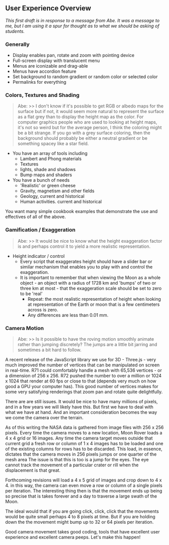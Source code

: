 ## User Experience Overview

_This first draft is in response to a message from Abe. It was a message to me, but I am using it a spur for thought as to what we should be asking of students._


### Generally

* Display enables pan, rotate and zoom with pointing device
* Full-screen display with translucent menu
* Menus are iconizable and drag-able
* Menus have accordion feature
* Set background to random gradient or random color or selected color
* Permalinks for everything


### Colors, Textures and Shading

> Abe: >> I don't know if it's possible to get RGB or albedo maps for the surface but if not, it would seem more natural to represent the surface as a flat grey than to display the height map as the color.   For computer graphics people who are used to looking at height maps, it's not so weird but for the average person, I think the coloring might be a bit strange.  If you go with a grey surface coloring, then the background should probably be either a neutral gradient or be something spacey like a star field. 

* You have an array of tools including
	* Lambert and Phong materials
	* Textures
	* lights, shade and shadows 
	* Bump maps and shaders
* You have a bunch of needs
	* 'Realistic' or green cheese
	* Gravity, magnetism and other fields
	* Geology, current and historical
	* Human activities. current and historical

You want many simple cookbook examples that demonstrate the use and effectives of all of the above.

### Gamification / Exaggeration

> Abe: >> It would be nice to know what the height exaggeration factor is and perhaps control it to yield a more realistic representation.

* Height indicator / control
	* Every script that exaggerates height should have a slider bar or similar mechanism that enables you to play with and control the exaggeration.
	* It is important to remember that when viewing the Moon as a whole object - an object with a radius of 1728 km and 'bumps' of two or three km at most - that the exaggeration scale should be set to zero to be 'real'
		* Repeat: the most realistic representation of height when looking at representation of the Earth or moon that is a few centimeters across is zero.
		* Any differences are less than 0.01 mm.


### Camera Motion

> Abe: >> Is it possible to have the roving motion smoothly animate rather than jumping discretely?  The jumps are a little bit jarring and sometimes a bit hard to follow.

A recent release of the JavaScript library we use for 3D - Three.js - very much improved the number of vertices that can be manipulated on screen in real-time.
R71 could comfortably handle a mesh with 65,536 vertices - or a dimension of 256 x 256.
R72 pushed the number to over a million or 1024 x 1024 that render at 60 fps or close to that (depends very much on how good a GPU your computer has).
This good number of vertices makes for some very satisfying renderings that zoom pan and rotate quite delightfully.

There are are still issues. It would be nice to have many millions of pixels, and in a few years we will likely have this. 
But first we have to deal with what we have at hand. And an important consideration becomes the way we come the camera over the terrain.

As of this writing the NASA data is gathered from image files with 256 x 256 pixels. 
Every time the camera moves to a new location, Moon Rover loads a 4 x 4 grid or 16 images.
Any time the camera target moves outside that current grid a fresh row or column of 1 x 4 images has to be loaded and one of the existing columns for rows has to be discarded.
This load, in essence, dictates that the camera moves in 256 pixels jumps or one quarter of the mesh area 
The issue is that this is too is a jump for the eyes. The eye cannot track the movement of a particular crater or rill when the displacement is that great.

Forthcoming revisions will load a 4 x 5 grid of images and crop down to 4 x 4. in this way, the camera can even move a row or column of a single pixels per iteration.
The interesting thing then is that the movement ends up being so precise that is takes forever and a day to traverse a large swath of the Moon.

The ideal would that if you are going click, click, click that the movements would be quite small perhaps 4 to 8 pixels at time.
But if you are holding down the the movement might bump up to 32 or 64 pixels per iteration.

Good camera movement takes good coding, tools that have excellent user experience and excellent camera peeps. Let's make this happen!

